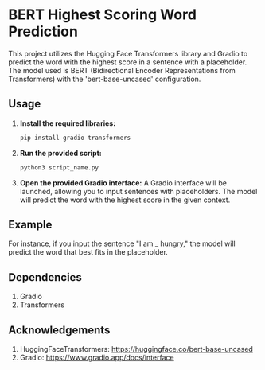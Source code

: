 # BERT Highest Scoring Word Prediction

This project utilizes the Hugging Face Transformers library and Gradio to predict the word with the highest score in a sentence with a placeholder. The model used is BERT (Bidirectional Encoder Representations from Transformers) with the 'bert-base-uncased' configuration.

## Usage

1. **Install the required libraries:**

   ```bash
   pip install gradio transformers

2. **Run the provided script:**
   ```bash
   python3 script_name.py

3. **Open the provided Gradio interface:**
A Gradio interface will be launched, allowing you to input sentences with placeholders.
The model will predict the word with the highest score in the given context.

## Example
For instance, if you input the sentence "I am _ hungry," the model will predict the word that best fits in the placeholder.

## Dependencies
1. Gradio
2. Transformers

## Acknowledgements
1. HuggingFaceTransformers: https://huggingface.co/bert-base-uncased
2. Gradio: https://www.gradio.app/docs/interface
